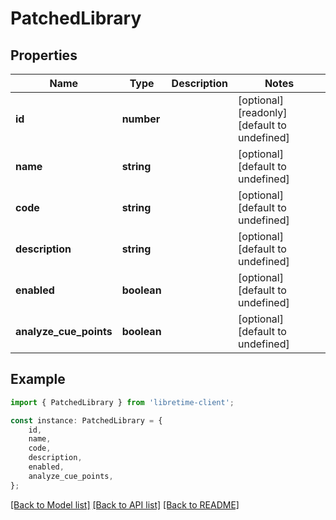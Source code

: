 # PatchedLibrary


## Properties

Name | Type | Description | Notes
------------ | ------------- | ------------- | -------------
**id** | **number** |  | [optional] [readonly] [default to undefined]
**name** | **string** |  | [optional] [default to undefined]
**code** | **string** |  | [optional] [default to undefined]
**description** | **string** |  | [optional] [default to undefined]
**enabled** | **boolean** |  | [optional] [default to undefined]
**analyze_cue_points** | **boolean** |  | [optional] [default to undefined]

## Example

```typescript
import { PatchedLibrary } from 'libretime-client';

const instance: PatchedLibrary = {
    id,
    name,
    code,
    description,
    enabled,
    analyze_cue_points,
};
```

[[Back to Model list]](../README.md#documentation-for-models) [[Back to API list]](../README.md#documentation-for-api-endpoints) [[Back to README]](../README.md)
